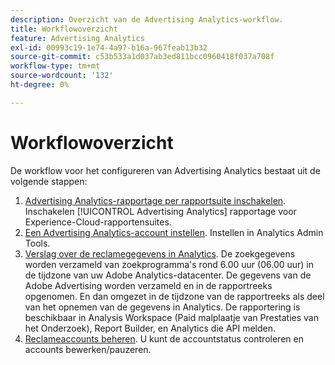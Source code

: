 ```yaml
---
description: Overzicht van de Advertising Analytics-workflow.
title: Workflowoverzicht
feature: Advertising Analytics
exl-id: 00993c19-1e74-4a97-b16a-967feab13b32
source-git-commit: c53b533a1d037ab3ed811bcc0960418f037a708f
workflow-type: tm+mt
source-wordcount: '132'
ht-degree: 0%

---
```


# Workflowoverzicht

De workflow voor het configureren van Advertising Analytics bestaat uit de volgende stappen:

<!--
>[!VIDEO](https://video.tv.adobe.com/v/23119/?quality=12)
-->

1. [Advertising Analytics-rapportage per rapportsuite inschakelen](/help/integrate/c-advertising-analytics/c-adanalytics-workflow/aa-provision-rs.md). Inschakelen [!UICONTROL Advertising Analytics] rapportage voor Experience-Cloud-rapportensuites.
2. [Een Advertising Analytics-account instellen](/help/integrate/c-advertising-analytics/c-adanalytics-workflow/aa-create-ad-account.md). Instellen in Analytics Admin Tools.
3. [Verslag over de reclamegegevens in Analytics](/help/integrate/c-advertising-analytics/c-adanalytics-workflow/aa-report-ad-data-an.md). De zoekgegevens worden verzameld van zoekprogramma&#39;s rond 6.00 uur (06.00 uur) in de tijdzone van uw Adobe Analytics-datacenter. De gegevens van de Adobe Advertising worden verzameld en in de rapportreeks opgenomen. En dan omgezet in de tijdzone van de rapportreeks als deel van het opnemen van de gegevens in Analytics. De rapportering is beschikbaar in Analysis Workspace (Paid malplaatje van Prestaties van het Onderzoek), Report Builder, en Analytics die API melden.
4. [Reclameaccounts beheren](/help/integrate/c-advertising-analytics/c-adanalytics-workflow/aa-manage-ad-accounts.md). U kunt de accountstatus controleren en accounts bewerken/pauzeren.
